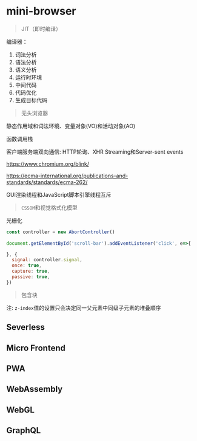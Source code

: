 # mini-browser

> JIT（即时编译）

编译器：

1. 词法分析
2. 语法分析
3. 语义分析
4. 运行时环境
5. 中间代码
6. 代码优化
7. 生成目标代码

> 无头浏览器

静态作用域和词法环境、变量对象(VO)和活动对象(AO)

函数调用栈

客户端服务端双向通信: HTTP轮询、XHR Streaming和Server-sent events


<https://www.chromium.org/blink/>

<https://ecma-international.org/publications-and-standards/standards/ecma-262/>

GUI渲染线程和JavaScript脚本引擎线程互斥

> `CSSOM`和视觉格式化模型

光栅化

```js
const controller = new AbortController()
			
document.getElementById('scroll-bar').addEventListener('click', e=>{

}, {
  signal: controller.signal,
  once: true,
  capture: true,
  passive: true,
})


```

> 包含块

注: `z-index`值的设置只会决定同一父元素中同级子元素的堆叠顺序



## Severless

## Micro Frontend

## PWA

## WebAssembly

## WebGL

## GraphQL
